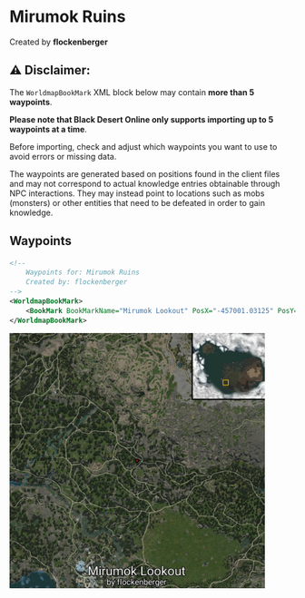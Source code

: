 # Mirumok Ruins
Created by **flockenberger**

## ⚠️ Disclaimer:
The `WorldmapBookMark` XML block below may contain **more than 5 waypoints**.

**Please note that Black Desert Online only supports importing up to 5 waypoints at a time**.

Before importing, check and adjust which waypoints you want to use to avoid errors or missing data.

The waypoints are generated based on positions found in the client files and may not correspond to actual knowledge entries obtainable through NPC interactions.
They may instead point to locations such as mobs (monsters) or other entities that need to be defeated in order to gain knowledge.

## Waypoints
```xml
<!--
    Waypoints for: Mirumok Ruins
    Created by: flockenberger
-->
<WorldmapBookMark>
    <BookMark BookMarkName="Mirumok Lookout" PosX="-457001.03125" PosY="12934.2998046875" PosZ="-342996.0" />
</WorldmapBookMark>
```

<img src="./Mirumok Ruins_Mirumok Lookout_Preview.webp" width="450"/> 